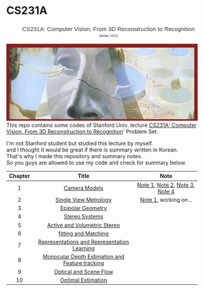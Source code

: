 # CS231A  
![img](/img/cs231a.png)
This repo contains some codes of Stanford Univ. lecture [CS231A: Computer Vision, From 3D Reconstruction to Recognition](https://web.stanford.edu/class/cs231a/index.html)' Problem Set.  
  
I'm not Stanford student but studied this lecture by myself.  
and I thought it would be great if there is summary written in Korean.  
That's why I made this repository and summary notes.  
So you guys are allowed to use my code and check for summary below.  

Chapter | Title | Note
 :--: | :--: | :--: |
1 | [Camera Models](https://web.stanford.edu/class/cs231a/course_notes/01-camera-models.pdf) | [Note 1](https://faceyourfear.tistory.com/58), [Note 2](https://faceyourfear.tistory.com/59), [Note 3](https://faceyourfear.tistory.com/60), [Note 4](https://faceyourfear.tistory.com/61) |
2 | [Single View Metrology](https://web.stanford.edu/class/cs231a/course_notes/02-single-view-metrology.pdf) | [Note 1](https://faceyourfear.tistory.com/64), working on... |
3 | [Epipolar Geometry](https://web.stanford.edu/class/cs231a/course_notes/03-epipolar-geometry.pdf) | |
4 | [Stereo Systems](https://web.stanford.edu/class/cs231a/course_notes/04-stereo-systems.pdf) | |
5 | [Active and Volumetric Stereo](https://web.stanford.edu/class/cs231a/course_notes/05-active-volumetric-stereo.pdf) | |
6 | [fitting and Matching](https://web.stanford.edu/class/cs231a/course_notes/06-fitting-matching.pdf) | |
7 | [Representations and Representation Learning](https://web.stanford.edu/class/cs231a/course_notes/07-representation-learning.pdf) | |
8 | [Monocular Depth Estimation and Feature tracking](https://web.stanford.edu/class/cs231a/course_notes/08-monocular_depth_estimation.pdf) | |
9 | [Optical and Scene Flow](https://web.stanford.edu/class/cs231a/course_notes/09-optical-flow.pdf) | |
10 | [Optimal Estimation](https://web.stanford.edu/class/cs231a/course_notes/10-optimal-estimation.pdf) | |
